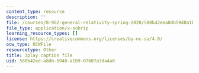 ```yaml
---
content_type: resource
description: ''
file: /courses/8-962-general-relativity-spring-2020/580b42eea8db5948a1b907607a3da4a0_4QPKWFme0k4.vtt
file_type: application/x-subrip
learning_resource_types: []
license: https://creativecommons.org/licenses/by-nc-sa/4.0/
ocw_type: OCWFile
resourcetype: Other
title: 3play caption file
uid: 580b42ee-a8db-5948-a1b9-07607a3da4a0
---
```

